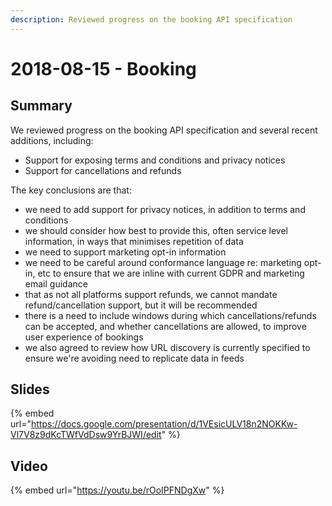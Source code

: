 ```yaml
---
description: Reviewed progress on the booking API specification
---
```


# 2018-08-15 - Booking

## Summary

We reviewed progress on the booking API specification and several recent additions, including:

* Support for exposing terms and conditions and privacy notices
* Support for cancellations and refunds

The key conclusions are that:

* we need to add support for privacy notices, in addition to terms and conditions
* we should consider how best to provide this, often service level information, in ways that minimises repetition of data
* we need to support marketing opt-in information
* we need to be careful around conformance language re: marketing opt-in, etc to ensure that we are inline with current GDPR and marketing email guidance
* that as not all platforms support refunds, we cannot mandate refund/cancellation support, but it will be recommended
* there is a need to include windows during which cancellations/refunds can be accepted, and whether cancellations are allowed, to improve user experience of bookings
* we also agreed to review how URL discovery is currently specified to ensure we're avoiding need to replicate data in feeds

## Slides

{% embed url="https://docs.google.com/presentation/d/1VEsicULV18n2NOKKw-Vl7V8z9dKcTWfVdDsw9YrBJWI/edit" %}

## Video

{% embed url="https://youtu.be/rOoIPFNDgXw" %}

